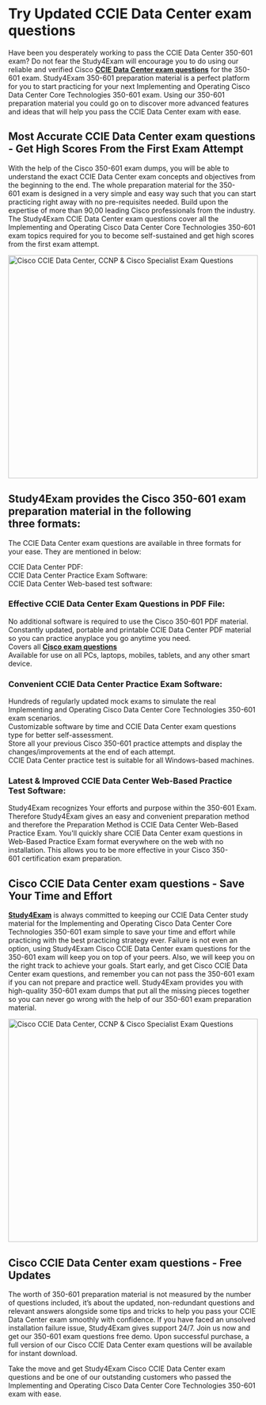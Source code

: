 <h1><strong>Try Updated CCIE Data Center exam questions</strong>&nbsp;</h1>

<p>Have been you desperately working to pass the CCIE Data Center&nbsp;350-601 exam? Do not fear the Study4Exam will encourage you to do using our reliable and verified Cisco <a href="https://www.study4exam.com/cisco/cisco-certified-internetwork-expert-data-center-exam-questions" target="_blank"><strong>CCIE Data Center&nbsp;exam questions</strong></a> for the 350-601 exam. Study4Exam 350-601 preparation material is a perfect platform for you to start practicing for your next Implementing and Operating Cisco Data Center Core Technologies 350-601&nbsp;exam. Using our 350-601 preparation material you could go on to discover more advanced features and ideas that will help you pass the CCIE Data Center exam with ease.&nbsp;</p>

<h2><strong>Most Accurate CCIE Data Center exam questions - Get High Scores From the First Exam Attempt</strong></h2>

<p>With the help of the Cisco 350-601 exam dumps, you will be able to understand the exact CCIE Data Center exam concepts and objectives from the beginning to the end. The whole preparation material for the&nbsp;350-601&nbsp;exam is designed in a very simple and easy way such that you can start practicing right away with no pre-requisites needed. Build upon the expertise of more than 90,00 leading Cisco professionals from the industry. The Study4Exam CCIE Data Center exam questions cover all the Implementing and Operating Cisco Data Center Core Technologies 350-601 exam topics required for you to become self-sustained and get high scores from the first exam attempt.</p>

<p><a href="https://www.study4exam.com/cisco/350-601-dccor" target="_blank"><img alt="Cisco CCIE Data Center, CCNP &amp; Cisco Specialist Exam Questions" src="https://www.thequestionanswers.com/wp-content/uploads/2022/06/S4E-Cert-Exams-Questions-Banner.webp" style="width: 100%; height: 450px;" /></a></p>

<h2><strong>Study4Exam provides the Cisco 350-601 exam preparation material in the following three&nbsp;formats:</strong></h2>

<p>The&nbsp;CCIE Data Center exam questions are available in three formats for your ease. They are mentioned in below:</p>

<p>CCIE Data Center PDF:<br />
CCIE Data Center Practice Exam Software:&nbsp;<br />
CCIE Data Center Web-based test software:</p>

<h3><strong>Effective CCIE Data Center Exam Questions in PDF File:</strong></h3>

<p>No additional software is required to use the Cisco 350-601 PDF material.<br />
Constantly updated, portable and printable CCIE Data Center PDF material so you can practice anyplace you go anytime you need.<br />
Covers all <a href="https://www.study4exam.com/cisco-exams" target="_blank"><strong>Cisco exam questions</strong></a><br />
Available for use on all PCs, laptops, mobiles, tablets, and any other smart device.</p>

<h3><strong>Convenient CCIE Data Center Practice Exam Software:</strong></h3>

<p>Hundreds of regularly updated mock exams to simulate the real Implementing and Operating Cisco Data Center Core Technologies 350-601 exam scenarios.<br />
Customizable software by time and&nbsp;CCIE Data Center exam questions type&nbsp;for better self-assessment.<br />
Store all your previous Cisco 350-601&nbsp;practice attempts and display the changes/improvements at the end of each attempt.<br />
CCIE Data Center practice test is suitable for all Windows-based machines.</p>

<h3><strong>Latest &amp; Improved CCIE Data Center Web-Based Practice Test&nbsp;Software:</strong></h3>

<p>Study4Exam recognizes Your efforts and purpose within the 350-601 Exam. Therefore Study4Exam gives an easy and convenient preparation method and therefore the Preparation Method is CCIE Data Center Web-Based Practice Exam. You&#39;ll quickly share CCIE Data Center exam questions in Web-Based Practice Exam format everywhere on the web with no installation. This allows you to be more effective in your Cisco 350-601&nbsp;certification exam preparation.</p>

<h2><strong>Cisco CCIE Data Center exam questions - Save Your Time and Effort&nbsp;</strong></h2>

<p><a href="https://www.study4exam.com/" target="_blank"><strong>Study4Exam</strong></a> is always committed to keeping our CCIE Data Center study material for the Implementing and Operating Cisco Data Center Core Technologies 350-601 exam simple to save your time and effort while practicing with the best practicing strategy ever. Failure is not even an option, using Study4Exam Cisco CCIE Data Center exam questions for the 350-601 exam will keep you on top of your peers. Also, we will keep you on the right track to achieve your goals. Start early, and get Cisco CCIE Data Center exam questions, and remember you can not pass the&nbsp;350-601 exam if you can not prepare and practice well. Study4Exam provides you with high-quality 350-601 exam dumps that put all the missing pieces together so you can never go wrong with the help of our 350-601 exam preparation material.</p>

<p><a href="https://www.study4exam.com/cisco/350-601-dccor" target="_blank"><img alt="Cisco CCIE Data Center, CCNP &amp; Cisco Specialist Exam Questions" src="https://www.thequestionanswers.com/wp-content/uploads/2022/06/S4E-Cert-Exams-Questions-Discount-scaled.webp" style="width: 100%; height: 450px;" /></a></p>

<h2><strong>Cisco CCIE Data Center exam questions - Free Updates</strong></h2>

<p>The worth of&nbsp;350-601 preparation material is not measured by the number of questions included, it&rsquo;s about the updated, non-redundant questions and relevant answers alongside some tips and tricks to help you pass your CCIE Data Center exam smoothly with confidence.&nbsp;If you have faced an unsolved installation failure issue, Study4Exam gives support 24/7. Join us now and get our 350-601 exam questions free demo. Upon successful purchase, a full version of our Cisco CCIE Data Center exam questions&nbsp;will be available for instant download.</p>

<p>Take the move and get Study4Exam Cisco CCIE Data Center&nbsp;exam questions and be one of our outstanding customers who passed the Implementing and Operating Cisco Data Center Core Technologies 350-601 exam with ease.</p>
